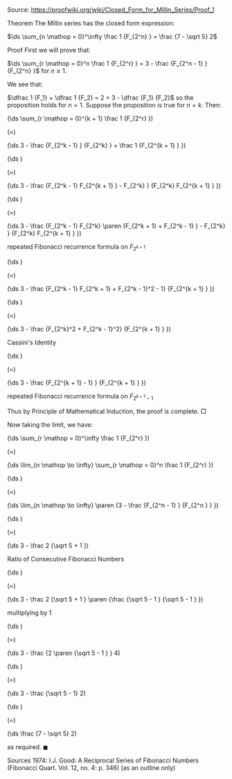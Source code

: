 # 

Source: https://proofwiki.org/wiki/Closed_Form_for_Millin_Series/Proof_1

Theorem
The Millin series has the closed form expression:

$\ds \sum_{n \mathop = 0}^\infty \frac 1 {F_{2^n} } = \frac {7 - \sqrt 5} 2$


Proof
First we will prove that:

$\ds \sum_{r \mathop = 0}^n \frac 1 {F_{2^r} } = 3 - \frac {F_{2^n - 1} } {F_{2^n} }$
for $n \ge 1$.

We see that:

$\dfrac 1 {F_1} + \dfrac 1 {F_2} = 2 = 3 - \dfrac {F_1} {F_2}$
so the proposition holds for $n = 1$.
Suppose the proposition is true for $n = k$.
Then:














\(\ds \sum_{r \mathop = 0}^{k + 1}  \frac 1 {F_{2^r} }\)

\(=\)







\(\ds 3 - \frac {F_{2^k - 1} } {F_{2^k} } + \frac 1 {F_{2^{k + 1} } }\)




















\(\ds \)

\(=\)







\(\ds 3 - \frac {F_{2^k - 1} F_{2^{k + 1} } - F_{2^k} } {F_{2^k} F_{2^{k + 1} } }\)




















\(\ds \)

\(=\)







\(\ds 3 - \frac {F_{2^k - 1} F_{2^k} \paren {F_{2^k + 1} + F_{2^k - 1} } - F_{2^k} } {F_{2^k} F_{2^{k + 1} } }\)





repeated Fibonacci recurrence formula on $F_{2^{k + 1} }$














\(\ds \)

\(=\)







\(\ds 3 - \frac {F_{2^k - 1} F_{2^k + 1} + F_{2^k - 1}^2 - 1} {F_{2^{k + 1} } }\)




















\(\ds \)

\(=\)







\(\ds 3 - \frac {F_{2^k}^2 + F_{2^k - 1}^2} {F_{2^{k + 1} } }\)





Cassini's Identity














\(\ds \)

\(=\)







\(\ds 3 - \frac {F_{2^{k + 1} - 1} } {F_{2^{k + 1} } }\)





repeated Fibonacci recurrence formula on $F_{2^{k + 1} - 1}$




Thus by Principle of Mathematical Induction, the proof is complete. 
$\Box$

Now taking the limit, we have:














\(\ds \sum_{r \mathop = 0}^\infty \frac 1 {F_{2^r} }\)

\(=\)







\(\ds \lim_{n \mathop \to \infty} \sum_{r \mathop = 0}^n \frac 1 {F_{2^r} }\)




















\(\ds \)

\(=\)







\(\ds \lim_{n \mathop \to \infty} \paren {3 - \frac {F_{2^n - 1} } {F_{2^n } } }\)




















\(\ds \)

\(=\)







\(\ds 3 - \frac 2 {\sqrt 5 + 1 }\)





Ratio of Consecutive Fibonacci Numbers














\(\ds \)

\(=\)







\(\ds 3 - \frac 2 {\sqrt 5 + 1 } \paren {\frac {\sqrt 5 - 1 } {\sqrt 5 - 1 } }\)





multiplying by $1$














\(\ds \)

\(=\)







\(\ds 3 - \frac {2 \paren {\sqrt 5 - 1 } } 4\)




















\(\ds \)

\(=\)







\(\ds 3 - \frac {\sqrt 5 - 1} 2\)




















\(\ds \)

\(=\)







\(\ds \frac {7 - \sqrt 5} 2\)









as required.
$\blacksquare$


Sources
1974: I.J. Good: A Reciprocal Series of Fibonacci Numbers (Fibonacci Quart. Vol. 12, no. 4: p. 346) (as an outline only)




